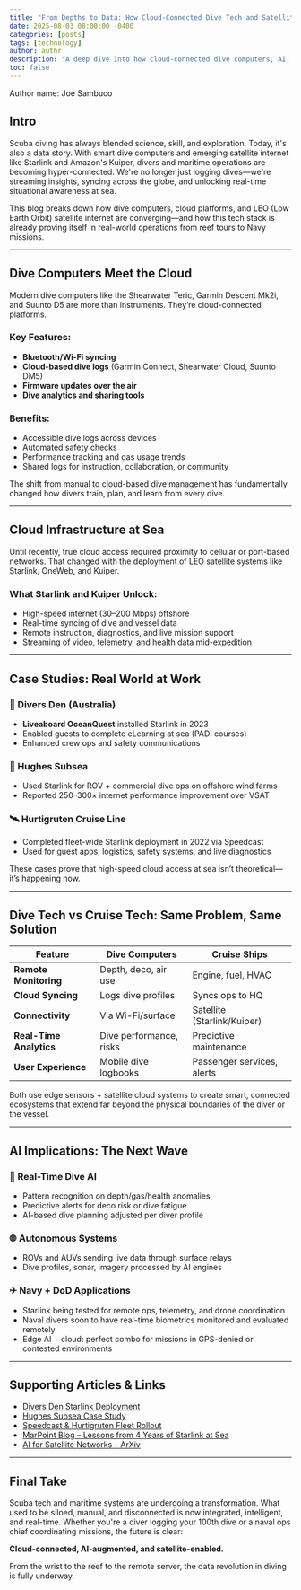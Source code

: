 ```yaml
---
title: "From Depths to Data: How Cloud-Connected Dive Tech and Satellite Internet Are Reshaping Scuba and Maritime Ops"
date: 2025-08-03 08:00:00 -0400
categories: [posts]
tags: [technology]
author: authr
description: "A deep dive into how cloud-connected dive computers, AI, and satellite internet like Starlink are transforming scuba and maritime operations."
toc: false
---
```

Author name: Joe Sambuco

## Intro
Scuba diving has always blended science, skill, and exploration. Today, it's also a data story. With smart dive computers and emerging satellite internet like Starlink and Amazon's Kuiper, divers and maritime operations are becoming hyper-connected. We're no longer just logging dives—we're streaming insights, syncing across the globe, and unlocking real-time situational awareness at sea.

This blog breaks down how dive computers, cloud platforms, and LEO (Low Earth Orbit) satellite internet are converging—and how this tech stack is already proving itself in real-world operations from reef tours to Navy missions.

---

## Dive Computers Meet the Cloud
Modern dive computers like the Shearwater Teric, Garmin Descent Mk2i, and Suunto D5 are more than instruments. They’re cloud-connected platforms.

### Key Features:
- **Bluetooth/Wi-Fi syncing**
- **Cloud-based dive logs** (Garmin Connect, Shearwater Cloud, Suunto DM5)
- **Firmware updates over the air**
- **Dive analytics and sharing tools**

### Benefits:
- Accessible dive logs across devices
- Automated safety checks
- Performance tracking and gas usage trends
- Shared logs for instruction, collaboration, or community

The shift from manual to cloud-based dive management has fundamentally changed how divers train, plan, and learn from every dive.

---

## Cloud Infrastructure at Sea
Until recently, true cloud access required proximity to cellular or port-based networks. That changed with the deployment of LEO satellite systems like Starlink, OneWeb, and Kuiper.

### What Starlink and Kuiper Unlock:
- High-speed internet (30–200 Mbps) offshore
- Real-time syncing of dive and vessel data
- Remote instruction, diagnostics, and live mission support
- Streaming of video, telemetry, and health data mid-expedition

---

## Case Studies: Real World at Work

### 🌊 Divers Den (Australia)
- **Liveaboard OceanQuest** installed Starlink in 2023
- Enabled guests to complete eLearning at sea (PADI courses)
- Enhanced crew ops and safety communications

### 🚢 Hughes Subsea
- Used Starlink for ROV + commercial dive ops on offshore wind farms
- Reported 250–300× internet performance improvement over VSAT

### 🛰 Hurtigruten Cruise Line
- Completed fleet-wide Starlink deployment in 2022 via Speedcast
- Used for guest apps, logistics, safety systems, and live diagnostics

These cases prove that high-speed cloud access at sea isn’t theoretical—it’s happening now.

---

## Dive Tech vs Cruise Tech: Same Problem, Same Solution

| Feature               | Dive Computers                 | Cruise Ships                       |
|-----------------------|--------------------------------|-------------------------------------|
| **Remote Monitoring** | Depth, deco, air use           | Engine, fuel, HVAC                  |
| **Cloud Syncing**     | Logs dive profiles             | Syncs ops to HQ                    |
| **Connectivity**      | Via Wi-Fi/surface              | Satellite (Starlink/Kuiper)        |
| **Real-Time Analytics** | Dive performance, risks     | Predictive maintenance             |
| **User Experience**   | Mobile dive logbooks           | Passenger services, alerts         |

Both use edge sensors + satellite cloud systems to create smart, connected ecosystems that extend far beyond the physical boundaries of the diver or the vessel.

---

## AI Implications: The Next Wave

### 🤖 Real-Time Dive AI
- Pattern recognition on depth/gas/health anomalies
- Predictive alerts for deco risk or dive fatigue
- AI-based dive planning adjusted per diver profile

### 🌐 Autonomous Systems
- ROVs and AUVs sending live data through surface relays
- Dive profiles, sonar, imagery processed by AI engines

### ✈ Navy + DoD Applications
- Starlink being tested for remote ops, telemetry, and drone coordination
- Naval divers soon to have real-time biometrics monitored and evaluated remotely
- Edge AI + cloud: perfect combo for missions in GPS-denied or contested environments

---

## Supporting Articles & Links
- [Divers Den Starlink Deployment](https://www.deeperblue.com/divers-den-launches-starlink-maritime-on-its-great-barrier-reef-liveaboard/)
- [Hughes Subsea Case Study](https://www.clarus-networks.com/2023/02/21/case-studies-hughes-subsea/)
- [Speedcast & Hurtigruten Fleet Rollout](https://www.speedcast.com/newsroom/press-releases/2022/hurtigruten-expeditions-completes-fleetwide-implementation-of-starlink-as-part-of-managed-service-solution-from-speedcast/)
- [MarPoint Blog – Lessons from 4 Years of Starlink at Sea](https://marpoint.gr/blog/4-years-of-starlink-at-sea-lessons-challenges-whats-next/)
- [AI for Satellite Networks – ArXiv](https://arxiv.org/abs/2201.06947)

---

## Final Take
Scuba tech and maritime systems are undergoing a transformation. What used to be siloed, manual, and disconnected is now integrated, intelligent, and real-time. Whether you're a diver logging your 100th dive or a naval ops chief coordinating missions, the future is clear:

**Cloud-connected, AI-augmented, and satellite-enabled.**

From the wrist to the reef to the remote server, the data revolution in diving is fully underway.
